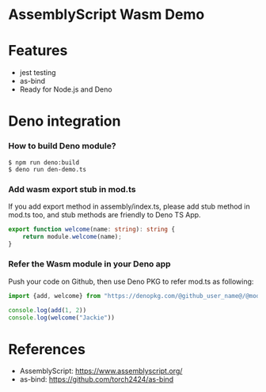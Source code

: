 AssemblyScript Wasm Demo
========================

# Features

* jest testing
* as-bind
* Ready for Node.js and Deno

# Deno integration

### How to build Deno module?

```
$ npm run deno:build
$ deno run den-demo.ts
```

### Add wasm export stub in mod.ts

If you add export method in assembly/index.ts, please add stub method in mod.ts too, and stub methods are friendly to Deno TS App.

```typescript
export function welcome(name: string): string {
    return module.welcome(name);
}
```

### Refer the Wasm module in your Deno app

Push your code on Github, then use Deno PKG to refer mod.ts as following:

```typescript
import {add, welcome} from "https://denopkg.com/@github_user_name@/@moduleName@/mod.ts";

console.log(add(1, 2))
console.log(welcome("Jackie"))

```

# References

* AssemblyScript: https://www.assemblyscript.org/
* as-bind: https://github.com/torch2424/as-bind
